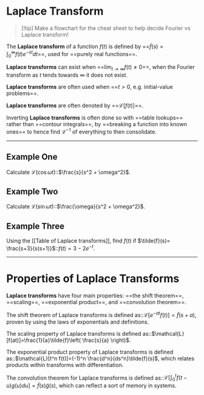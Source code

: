 # Laplace Transform

> [!tip] Make a flowchart for the cheat sheet to help decide Fourier vs Laplace transform!

The **Laplace transform** of a function $f(t)$ is defined by ==$\tilde{f}(s)=\int_{0}^{\infty}f(t)e^{ -st }dt$==, used for ==purely real functions==.

**Laplace transforms** can exist when ==$\lim_{ t \to \infty }f(t)\ne{0}$==, when the Fourier transform as $t$ tends towards $\infty$ it does not exist.

**Laplace transforms** are often used when ==$t>0$, e.g. initial-value problems==.

**Laplace transforms** are often denoted by ==$\mathcal{L}[f(t)]$==.

Inverting **Laplace transforms** is often done so with ==table lookups== rather than ==contour integrals==, by ==breaking a function into known ones== to hence find $\mathcal{L}^{-1}$ of everything to then consolidate.

---

## Example One

Calculate $\mathcal{L}(\cos \omega t)$::$\frac{s}{s^2 + \omega^2}$.

## Example Two

Calculate $\mathcal{L}(\sin \omega t)$::$\frac{\omega}{s^2 + \omega^2}$.

## Example Three

Using the [[Table of Laplace transforms]], find $f(t)$ if $\tilde{f}(s)= \frac{s+3}{s(s+1)}$::$f(t)=3-2e^{ -t }$.

---

# Properties of Laplace Transforms

**Laplace transforms** have four main properties: ==the shift theorem==, ==scaling==, ==exponential product==, and ==convolution theorem==.

The shift theorem of Laplace transforms is defined as::$\mathcal{L}[e^{ -at }f(t)]=\tilde{f}(s+a)$, proven by using the laws of exponentials and definitions.

The scaling property of Laplace transforms is defined as::$\mathcal{L}[f(at)]=\frac{1}{a}\tilde{f}\left( \frac{s}{a} \right)$.

The exponential product property of Laplace transforms is defined as::$\mathcal{L}[t^n f(t)]=(-1)^n \frac{d^n}{ds^n}\tilde{f}(s)$, which relates products within transforms with differentiation.

The convolution theorem for Laplace transforms is defined as::$\mathcal{L}\left[ \int_{0}^{t}f(t-u)g(u)du \right]=\tilde{f}(s)\tilde{g}(s)$, which can reflect a sort of memory in systems.
